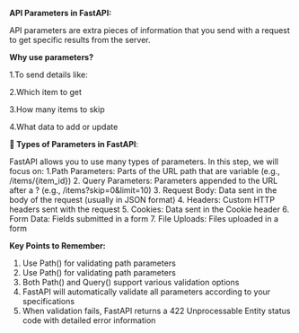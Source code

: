 ****API Parameters in FastAPI:****

API parameters are extra pieces of information that you send with a request to get specific results from the server.

**Why use parameters?**

1.To send details like:

2.Which item to get

3.How many items to skip

4.What data to add or update

**🧩 Types of Parameters in FastAPI**:

FastAPI allows you to use many types of parameters. In this step, we will focus on:
1.Path Parameters: Parts of the URL path that are variable (e.g., /items/{item_id})
2. Query Parameters: Parameters appended to the URL after a ? (e.g., /items?skip=0&limit=10)
3. Request Body: Data sent in the body of the request (usually in JSON format)
4. Headers: Custom HTTP headers sent with the request
5. Cookies: Data sent in the Cookie header
6. Form Data: Fields submitted in a form
7. File Uploads: Files uploaded in a form



**Key Points to Remember:**
1. Use Path() for validating path parameters
2. Use Path() for validating path parameters
3. Both Path() and Query() support various validation options
4. FastAPI will automatically validate all parameters according to your specifications
5. When validation fails, FastAPI returns a 422 Unprocessable Entity status code with detailed error information
   

